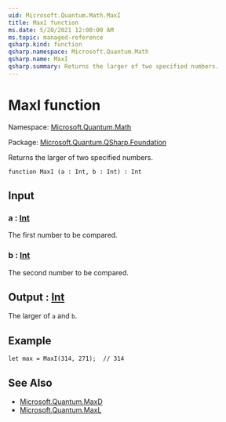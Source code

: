 ```yaml
---
uid: Microsoft.Quantum.Math.MaxI
title: MaxI function
ms.date: 5/20/2021 12:00:00 AM
ms.topic: managed-reference
qsharp.kind: function
qsharp.namespace: Microsoft.Quantum.Math
qsharp.name: MaxI
qsharp.summary: Returns the larger of two specified numbers.
---
```


# MaxI function

Namespace: [Microsoft.Quantum.Math](xref:Microsoft.Quantum.Math)

Package: [Microsoft.Quantum.QSharp.Foundation](https://nuget.org/packages/Microsoft.Quantum.QSharp.Foundation)


Returns the larger of two specified numbers.

```qsharp
function MaxI (a : Int, b : Int) : Int
```


## Input

### a : [Int](xref:microsoft.quantum.qsharp.valueliterals#int-literals)

The first number to be compared.


### b : [Int](xref:microsoft.quantum.qsharp.valueliterals#int-literals)

The second number to be compared.



## Output : [Int](xref:microsoft.quantum.qsharp.valueliterals#int-literals)

The larger of `a` and `b`.

## Example

```qsharplet max = MaxI(314, 271);  // 314```

## See Also

- [Microsoft.Quantum.MaxD](xref:Microsoft.Quantum.MaxD)
- [Microsoft.Quantum.MaxL](xref:Microsoft.Quantum.MaxL)
